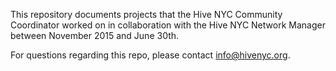 This repository documents projects that the Hive NYC Community Coordinator worked on in collaboration with the Hive NYC Network Manager between November 2015 and June 30th.

For questions regarding this repo, please contact [info@hivenyc.org](mailto:info@hivenyc.org).